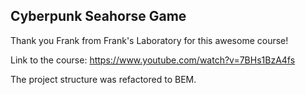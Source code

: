 ## Cyberpunk Seahorse Game

Thank you Frank from Frank's Laboratory for this awesome course! 

Link to the course: https://www.youtube.com/watch?v=7BHs1BzA4fs

The project structure was refactored to BEM.

